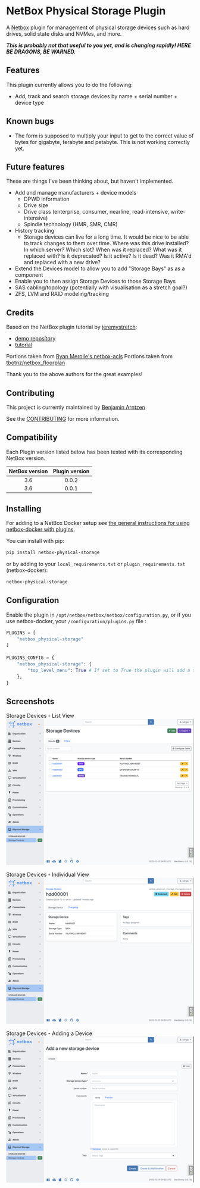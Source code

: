 # NetBox Physical Storage Plugin

A [Netbox](https://github.com/netbox-community/netbox) plugin for management of physical storage devices such as hard drives, solid state disks and NVMes, and more.

***This is probably not that useful to you yet, and is changing rapidly! HERE BE DRAGONS, BE WARNED.***

## Features

This plugin currently allows you to do the following:

- Add, track and search storage devices by name + serial number + device type

## Known bugs
* The form is supposed to multiply your input to get to the correct value of bytes for gigabyte, terabyte and petabyte. This is not working correctly yet.

## Future features

These are things I've been thinking about, but haven't implemented.

- Add and manage manufacturers + device models
    - DPWD information
    - Drive size
    - Drive class (enterprise, consumer, nearline, read-intensive, write-intensive)
    - Spindle technology (HMR, SMR, CMR)
- History tracking
    - Storage devices can live for a long time. It would be nice to be able to track changes to them over time.
      Where was this drive installed? In which server? Which slot? When was it replaced? What was it replaced with?
      Is it deprecated? Is it active? Is it dead? Was it RMA'd and replaced with a new drive?
- Extend the Devices model to allow you to add "Storage Bays" as as a component
- Enable you to then assign Storage Devices to those Storage Bays
- SAS cabling/topology (potentially with visualisation as a stretch goal?)
- ZFS, LVM and RAID modeling/tracking

## Credits

Based on the NetBox plugin tutorial by [jeremystretch](https://github.com/jeremystretch):

- [demo repository](https://github.com/netbox-community/netbox-plugin-demo)
- [tutorial](https://github.com/netbox-community/netbox-plugin-tutorial)

Portions taken from [Ryan Merolle's netbox-acls](https://github.com/ryanmerolle/netbox-acls)
Portions taken from [tbotnz/netbox_floorplan](https://github.com/tbotnz/netbox_floorplan/tree/master)

Thank you to the above authors for the great examples!

## Contributing

This project is currently maintained by [Benjamin Arntzen](https://github.com/zorlin)

See the [CONTRIBUTING](CONTRIBUTING.md) for more information.

## Compatibility

Each Plugin version listed below has been tested with its corresponding NetBox version.

| NetBox version | Plugin version |
|:--------------:|:--------------:|
|      3.6       |     0.0.2      |
|      3.6       |     0.0.1      |

## Installing

For adding to a NetBox Docker setup see
[the general instructions for using netbox-docker with plugins](https://github.com/netbox-community/netbox-docker/wiki/Using-Netbox-Plugins).

You can install with pip:

```bash
pip install netbox-physical-storage
```

or by adding to your `local_requirements.txt` or `plugin_requirements.txt` (netbox-docker):

```bash
netbox-physical-storage
```

## Configuration

Enable the plugin in `/opt/netbox/netbox/netbox/configuration.py`,
 or if you use netbox-docker, your `/configuration/plugins.py` file :

```python
PLUGINS = [
    "netbox_physical-storage"
]

PLUGINS_CONFIG = {
    "netbox_physical-storage": {
        "top_level_menu": True # If set to True the plugin will add a top level menu item for the plugin. If set to False the plugin will add a menu item under the Plugins menu item.  Default is set to True.
    },
}
```

## Screenshots

Storage Devices - List View
![Storage Devices - List View](docs/img/storage_devices.png)

Storage Devices - Individual View
![Storage Devices - Individual View](docs/img/storage_device_individual.png)

Storage Devices - Adding a Device
![Storage Devices - Adding a Device](docs/img/new_storage_device.png)

